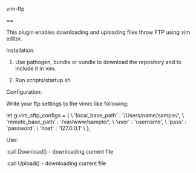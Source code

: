 vim-ftp

==

This plugin enables downloading and uploading files throw FTP using vim editor.

Installation:

1) Use pathogen, bundle or vundle to download the repository and to include it in vim.

2) Run scripts/startup.sh

Configuration:

Write your ftp settings to the vimrc like following:

let g:vim_sftp_configs = {
\       'local_base_path'  : '/Users/name/sample/',
\       'remote_base_path' : '/var/www/sample/',
\       'user' : 'username',
\       'pass' : 'password',
\       'host' : '127.0.0.1'
\   },

Use:

:call Download() - downloading current file

:call Upload() - downloading current file
